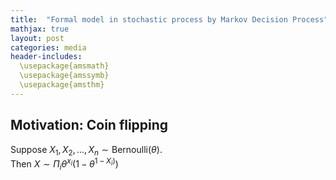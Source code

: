 ```yaml
---
title:  "Formal model in stochastic process by Markov Decision Process"
mathjax: true
layout: post
categories: media
header-includes:
  \usepackage{amsmath}
  \usepackage{amssymb}
  \usepackage{amsthm}
---
```


## Motivation: Coin flipping 

Suppose $X_{1},X_{2},...,X_{n} \sim \text{Bernoulli}({\theta})$.  
Then $X \sim \Pi_{i} {\theta}^{x_i} (1- {\theta}^{1- {X}_{i})})$
